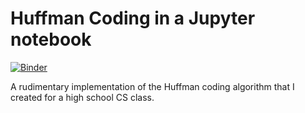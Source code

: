 # Huffman Coding in a Jupyter notebook
[![Binder](https://mybinder.org/badge_logo.svg)](https://mybinder.org/v2/gh/cecilphillip/huffman-coding-notebook/HEAD)

A rudimentary implementation of the Huffman coding algorithm that I created for a high school CS class.
